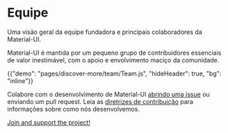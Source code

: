 # Equipe

<p class="description">Uma visão geral da equipe fundadora e principais colaboradores da Material-UI.</p>

Material-UI é mantida por um pequeno grupo de contribuidores essenciais de valor inestimável, com o apoio e envolvimento maciço da comunidade.

{{"demo": "pages/discover-more/team/Team.js", "hideHeader": true, "bg": "inline"}}

Colabore com o desenvolvimento de Material-UI [abrindo uma issue](https://github.com/mui-org/material-ui/issues/new) ou enviando um pull request. Leia as [diretrizes de contribuição](https://github.com/mui-org/material-ui/blob/master/CONTRIBUTING.md) para informações sobre como nós desenvolvemos.

[Join and support the project!](/getting-started/faq/#material-ui-is-awesome-how-can-i-support-the-project)